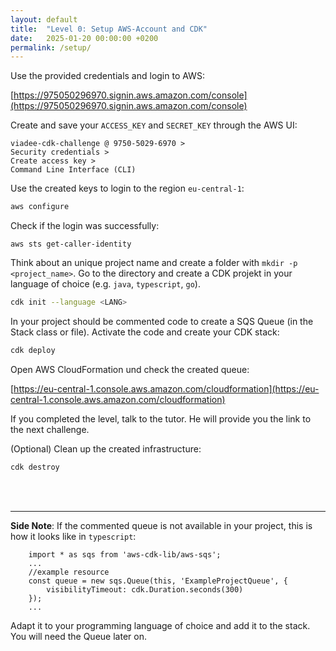 ```yaml
---
layout: default
title:  "Level 0: Setup AWS-Account and CDK"
date:   2025-01-20 00:00:00 +0200
permalink: /setup/
---
```


Use the provided credentials and login to AWS:

[https://975050296970.signin.aws.amazon.com/console](https://975050296970.signin.aws.amazon.com/console)


Create and save your `ACCESS_KEY` and `SECRET_KEY` through the AWS UI:


``` 
viadee-cdk-challenge @ 9750-5029-6970 > 
Security credentials > 
Create access key > 
Command Line Interface (CLI)
```

Use the created keys to login to the region `eu-central-1`:

```bash
aws configure
```

Check if the login was successfully:

```
aws sts get-caller-identity
```

Think about an unique project name and create a folder with `mkdir -p <project_name>`.
Go to the directory and create a CDK projekt in your language of choice (e.g. `java`, `typescript`, `go`).


```bash
cdk init --language <LANG>
```

In your project should be commented code to create a SQS Queue (in the Stack class or file). Activate the code and create your CDK stack:

```bash
cdk deploy
```

Open AWS CloudFormation und check the created queue:

[https://eu-central-1.console.aws.amazon.com/cloudformation](https://eu-central-1.console.aws.amazon.com/cloudformation)

If you completed the level, talk to the tutor. He will provide you the link to the next challenge.

(Optional) Clean up the created infrastructure:

```bash
cdk destroy
```

<br>
<br>
<hr>

<b>Side Note</b>: If the commented queue is not available in your project, this is how it looks like in `typescript`:

```
    import * as sqs from 'aws-cdk-lib/aws-sqs';
    ...
    //example resource
    const queue = new sqs.Queue(this, 'ExampleProjectQueue', {
        visibilityTimeout: cdk.Duration.seconds(300)
    });
    ...
```

Adapt it to your programming language of choice and add it to the stack. You will need the Queue later on.